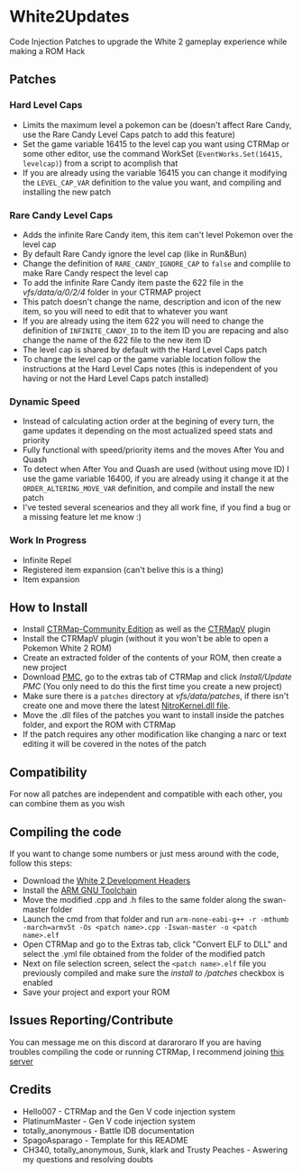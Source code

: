 # White2Updates
Code Injection Patches to upgrade the White 2 gameplay experience while making a ROM Hack

## Patches
### Hard Level Caps
  - Limits the maximum level a pokemon can be (doesn't affect Rare Candy, use the Rare Candy Level Caps patch to add this feature)
  - Set the game variable 16415 to the level cap you want using CTRMap or some other editor, use the command WorkSet (```EventWorks.Set(16415, levelcap)```) from a script to acomplish that
  - If you are already using the variable 16415 you can change it modifying the ```LEVEL_CAP_VAR``` definition to the value you want, and compiling and installing the new patch
### Rare Candy Level Caps
  - Adds the infinite Rare Candy item, this item can't level Pokemon over the level cap
  - By default Rare Candy ignore the level cap (like in Run&Bun)
  - Change the definition of ```RARE_CANDY_IGNORE_CAP``` to ```false``` and complile to make Rare Candy respect the level cap
  - To add the infinite Rare Candy item paste the 622 file in the *vfs/data/a/0/2/4* folder in your CTRMAP project
  - This patch doesn't change the name, description and icon of the new item, so you will need to edit that to whatever you want
  - If you are already using the item 622 you will need to change the definition of ```INFINITE_CANDY_ID``` to the item ID you are repacing and also change the name of the 622 file to the new item ID
  - The level cap is shared by default with the Hard Level Caps patch
  - To change the level cap or the game variable location follow the instructions at the Hard Level Caps notes (this is independent of you having or not the Hard Level Caps patch installed)
### Dynamic Speed
  - Instead of calculating action order at the begining of every turn, the game updates it depending on the most actualized speed stats and priority
  - Fully functional with speed/priority items and the moves After You and Quash
  - To detect when After You and Quash are used (without using move ID) I use the game variable 16400, if you are already using it change it at the ```ORDER_ALTERING_MOVE_VAR``` definition, and compile and install the new patch
  - I've tested several scenearios and they all work fine, if you find a bug or a missing feature let me know :)
### Work In Progress
  - Infinite Repel
  - Registered item expansion (can't belive this is a thing)
  - Item expansion

## How to Install
  - Install [CTRMap-Community Edition](https://github.com/kingdom-of-ds-hacking/CTRMap-CE) as well as the [CTRMapV](https://github.com/kingdom-of-ds-hacking/CTRMapV) plugin
  - Install the CTRMapV plugin (without it you won't be able to open a Pokemon White 2 ROM)
  - Create an extracted folder of the contents of your ROM, then create a new project
  - Download [PMC](https://github.com/kingdom-of-ds-hacking/PMC), go to the extras tab of CTRMap and click *Install/Update PMC* (You only need to do this the first time you create a new project)
  - Make sure there is a `patches` directory at *vfs/data/patches*, if there isn't create one and move there the latest [NitroKernel.dll file](https://github.com/HelloOO7/NitroKernel/releases).
  - Move the .dll files of the patches you want to install inside the patches folder, and export the ROM with CTRMap
  - If the patch requires any other modification like changing a narc or text editing it will be covered in the notes of the patch

## Compatibility
For now all patches are independent and compatible with each other, you can combine them as you wish

## Compiling the code
If you want to change some numbers or just mess around with the code, follow this steps:
  - Download the [White 2 Development Headers](https://github.com/kingdom-of-ds-hacking/swan)
  - Install the [ARM GNU Toolchain](https://developer.arm.com/downloads/-/arm-gnu-toolchain-downloads)
  - Move the modified .cpp and .h files to the same folder along the swan-master folder
  - Launch the cmd from that folder and run `arm-none-eabi-g++ -r -mthumb -march=armv5t -Os <patch name>.cpp -Iswan-master -o <patch name>.elf`
  - Open CTRMap and go to the Extras tab, click "Convert ELF to DLL" and select the .yml file obtained from the folder of the modified patch
  - Next on file selection screen, select the `<patch name>.elf` file you previously compiled and make sure the *install to /patches* checkbox is enabled
  - Save your project and export your ROM

## Issues Reporting/Contribute
You can message me on this discord at dararoraro
If you are having troubles compiling the code or running CTRMap, I recommend joining [this server](https://discord.gg/zAtqJDW2jC)

## Credits
* Hello007 - CTRMap and the Gen V code injection system
* PlatinumMaster - Gen V code injection system
* totally_anonymous - Battle IDB documentation
* SpagoAsparago - Template for this README
* CH340, totally_anonymous, Sunk, klark and Trusty Peaches - Aswering my questions and resolving doubts
